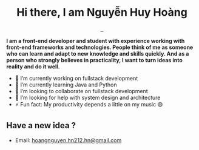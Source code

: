 <h1 align="center">
  Hi there, I am Nguyễn Huy Hoàng
</h1>

<p align="center">
  
<a href="https://www.facebook.com/theprometheusalpha/" target="_blank">
  <img src="https://img.shields.io/badge/Facebook-1877F2?style=for-the-badge&logo=facebook&logoColor=white" alt="">
</a>

<a href="https://www.linkedin.com/in/prometheusalpha/" target="_blank">
  <img src="https://img.shields.io/badge/LinkedIn-0077B5?style=for-the-badge&logo=linkedin&logoColor=white" alt="">
</a>
  
<span>
  <img src="https://komarev.com/ghpvc/?username=prometheusalpha&style=flat-square&color=blue" alt=""/>
</span>
  
</p>

**I am a front-end developer and student with experience working with front-end frameworks and technologies. People think of me as someone who can learn and adapt to new knowledge and skills quickly. And as a person who strongly believes in practicality, I want to turn ideas into reality and do it well.**

- 🔭 I’m currently working on fullstack development
- 🌱 I’m currently learning Java and Python
- 👯 I’m looking to collaborate on fullstack development
- 🤔 I’m looking for help with system design and architecture
- ⚡ Fun fact: My productivity depends a little on my music 😄

## Have a new idea ?
- Email: [hoangnguyen.hn212.hn@gmail.com](mailto:hoangnguyen.hn212.hn@gmail.com)
